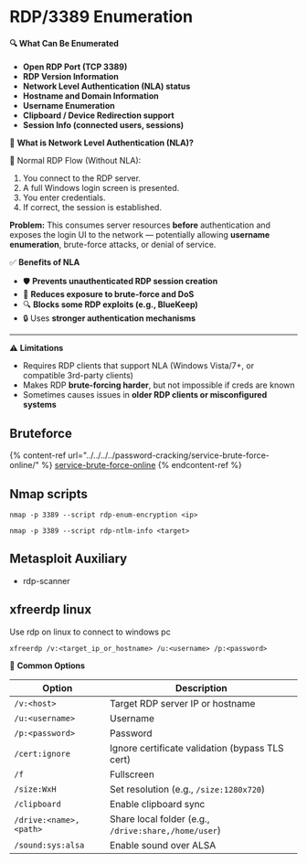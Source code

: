 # RDP/3389 Enumeration

#### 🔍 **What Can Be Enumerated**

* **Open RDP Port (TCP 3389)**
* **RDP Version Information**
* **Network Level Authentication (NLA) status**
* **Hostname and Domain Information**
* **Username Enumeration**
* **Clipboard / Device Redirection support**
* **Session Info (connected users, sessions)**

🔐 **What is Network Level Authentication (NLA)?**

🔹 Normal RDP Flow (Without NLA):

1. You connect to the RDP server.
2. A full Windows login screen is presented.
3. You enter credentials.
4. If correct, the session is established.

**Problem:** This consumes server resources **before** authentication and exposes the login UI to the network — potentially allowing **username enumeration**, brute-force attacks, or denial of service.

✅ **Benefits of NLA**

* 🛡️ **Prevents unauthenticated RDP session creation**
* 🚫 **Reduces exposure to brute-force and DoS**
* 🔍 **Blocks some RDP exploits (e.g., BlueKeep)**
* 🔒 Uses **stronger authentication mechanisms**

***

⚠️ **Limitations**

* Requires RDP clients that support NLA (Windows Vista/7+, or compatible 3rd-party clients)
* Makes RDP **brute-forcing harder**, but not impossible if creds are known
* Sometimes causes issues in **older RDP clients or misconfigured systems**

## Bruteforce

{% content-ref url="../../../../password-cracking/service-brute-force-online/" %}
[service-brute-force-online](../../../../password-cracking/service-brute-force-online/)
{% endcontent-ref %}

## Nmap scripts

```
nmap -p 3389 --script rdp-enum-encryption <ip>
```

```
nmap -p 3389 --script rdp-ntlm-info <target>
```

## Metasploit Auxiliary

* rdp-scanner

## xfreerdp linux

Use rdp on linux to connect to windows pc

```
xfreerdp /v:<target_ip_or_hostname> /u:<username> /p:<password>
```

🧩 **Common Options**

| Option                 | Description                                          |
| ---------------------- | ---------------------------------------------------- |
| `/v:<host>`            | Target RDP server IP or hostname                     |
| `/u:<username>`        | Username                                             |
| `/p:<password>`        | Password                                             |
| `/cert:ignore`         | Ignore certificate validation (bypass TLS cert)      |
| `/f`                   | Fullscreen                                           |
| `/size:WxH`            | Set resolution (e.g., `/size:1280x720`)              |
| `/clipboard`           | Enable clipboard sync                                |
| `/drive:<name>,<path>` | Share local folder (e.g., `/drive:share,/home/user`) |
| `/sound:sys:alsa`      | Enable sound over ALSA                               |
